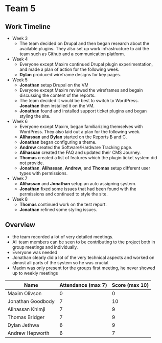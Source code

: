# Team 5

## Work Timeline

- Week 3
  - The team decided on Drupal and then began research about the available plugins. They also set up work infrastructure to aid the team such as Github and a communication platform.
- Week 4
  - Everyone except Maxim continued Drupal plugin experimentation, and made a plan of action for the following week.
  - **Dylan** produced wireframe designs for key pages.
- Week 5
  - **Jonathan** setup Drupal on the VM
  - Everyone except Maxim reviewed the wireframes and begain discussing the content of the reports.
  - The team decided it would be best to switch to WordPress. **Jonathan** then installed it on the VM.
  - **Jonathan** found and installed support ticket plugins and began styling the site.
- Week 6
  - Everyone except Maxim, began familiarizing themselves with WordPress. They also laid out a plan for the following week.
  - **Alihassan** and **Dylan** started on the Reports B and C.
  - **Jonathan** began configuring a theme.
  - **Andrew** created the Software/Hardware Tracking page.
  - **Alihassan** created the FAQ and updated their CMS Journey.
  - **Thomas** created a list of features which the plugin ticket system did not provide.
  - **Jonathan**, **Alihassan**, **Andrew**, and **Thomas** setup different user types with permissions.
- Week 7
  - **Alihassan** and **Jonathan** setup an auto assigning system.
  - **Jonathan** fixed some issues that had been found with the permissions and continued to style the site.
- Week 8
  - **Thomas** continued work on the test report.
  - **Jonathan** refined some styling issues.

## Overview

- the team recorded a lot of very detailed meetings.
- All team members can be seen to be contributing to the project both in group meetings and individually.
- Everyone was needed
- Jonathan clearly did a lot of the very technical aspects and worked on almost all parts of the system so he was crucial.
- Maxim was only present for the groups first meeting, he never showed up to weekly meetings

| Name              | Attendance (max 7) | Score (max 10) |
| ----------------- | ------------------ | -------------- |
| Maxim Olivson     | 0                  | 0              |
| Jonathan Goodbody | 7                  | 10             |
| Alihassan Khimji  | 7                  | 9              |
| Thomas Bridger    | 7                  | 9              |
| Dylan Jethwa      | 6                  | 9              |
| Andrew Hepworth   | 6                  | 7              |
